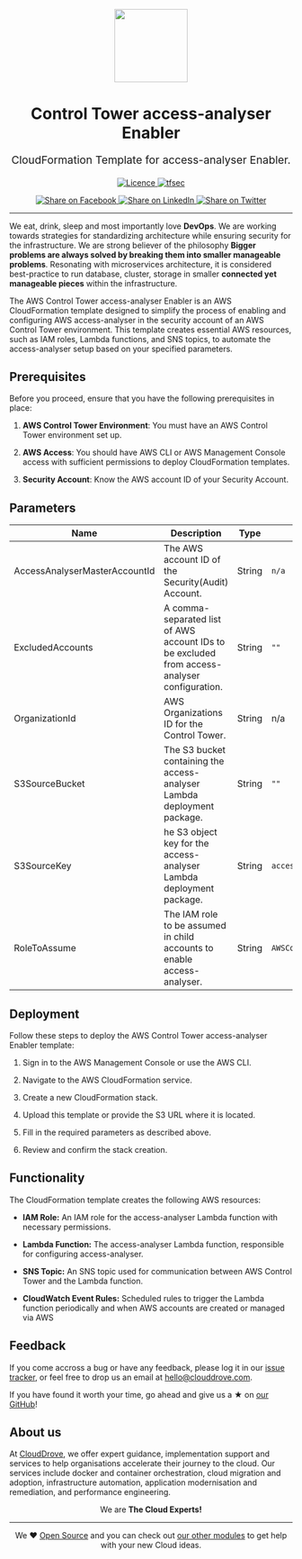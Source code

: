 <p align="center"> <img src="https://avatars.githubusercontent.com/u/145441379?s=200&v=4" width="130" height="130"></p>


<h1 align="center">
    Control Tower access-analyser Enabler
</h1>

<p align="center" style="font-size: 1.2rem;"> 
    CloudFormation Template for access-analyser Enabler.
</p>

<p align="center">
<a href="LICENSE">
  <img src="https://img.shields.io/badge/License-APACHE-blue.svg" alt="Licence">
</a>
<a href="https://github.com/aws-controltower-examples/aws-control-tower-securityhub-enabler/actions/workflows/cf-lint.yml">
  <img src="https://github.com/aws-controltower-examples/aws-control-tower-securityhub-enabler/actions/workflows/cf-lint.yml/badge.svg" alt="tfsec">
</a>


</p>
<p align="center">

<a href='https://facebook.com/sharer/sharer.php?u=https://github.com/aws-controltower-examples/aws-control-tower-access-analyser-enabler'>
  <img title="Share on Facebook" src="https://user-images.githubusercontent.com/50652676/62817743-4f64cb80-bb59-11e9-90c7-b057252ded50.png" />
</a>
<a href='https://www.linkedin.com/shareArticle?mini=true&title=AWS+Control+Tower+access-analyser+Enabler&url=https://github.com/aws-controltower-examples/aws-control-tower-access-analyser-enabler'>
  <img title="Share on LinkedIn" src="https://user-images.githubusercontent.com/50652676/62817742-4e339e80-bb59-11e9-87b9-a1f68cae1049.png" />
</a>
<a href='https://twitter.com/intent/tweet/?text=AWS+Control+Tower+access-analyser+Enabler&url=https://github.com/aws-controltower-examples/aws-control-tower-access-analyser-enabler'>
  <img title="Share on Twitter" src="https://user-images.githubusercontent.com/50652676/62817740-4c69db00-bb59-11e9-8a79-3580fbbf6d5c.png" />
</a>

</p>
<hr>


We eat, drink, sleep and most importantly love **DevOps**. We are working towards strategies for standardizing architecture while ensuring security for the infrastructure. We are strong believer of the philosophy <b>Bigger problems are always solved by breaking them into smaller manageable problems</b>. Resonating with microservices architecture, it is considered best-practice to run database, cluster, storage in smaller <b>connected yet manageable pieces</b> within the infrastructure.

The AWS Control Tower access-analyser Enabler is an AWS CloudFormation template designed to simplify the process of enabling and configuring AWS access-analyser in the security account of an AWS Control Tower environment. This template creates essential AWS resources, such as IAM roles, Lambda functions, and SNS topics, to automate the access-analyser setup based on your specified parameters.

## Prerequisites

Before you proceed, ensure that you have the following prerequisites in place:

1. **AWS Control Tower Environment**: You must have an AWS Control Tower environment set up.

2. **AWS Access**: You should have AWS CLI or AWS Management Console access with sufficient permissions to deploy CloudFormation templates.

3. **Security Account**: Know the AWS account ID of your Security Account.

## Parameters

| Name | Description | Type | Default |
|------|-------------|------| ------- |
| AccessAnalyserMasterAccountId | The AWS account ID of the Security(Audit) Account. | String | `n/a` |
| ExcludedAccounts| A comma-separated list of AWS account IDs to be excluded from access-analyser configuration. | String | `""` |
| OrganizationId | AWS Organizations ID for the Control Tower. | String | n/a |
| S3SourceBucket | The S3 bucket containing the access-analyser Lambda deployment package. | String | `""` |
| S3SourceKey| he S3 object key for the access-analyser Lambda deployment package. | String | `access-analyser.zip` |
| RoleToAssume | The IAM role to be assumed in child accounts to enable access-analyser. | String | `AWSControlTowerExecution` |

## Deployment

Follow these steps to deploy the AWS Control Tower access-analyser Enabler template:

1. Sign in to the AWS Management Console or use the AWS CLI.

2. Navigate to the AWS CloudFormation service.

3. Create a new CloudFormation stack.

4. Upload this template or provide the S3 URL where it is located.

5. Fill in the required parameters as described above.

6. Review and confirm the stack creation.

## Functionality

The CloudFormation template creates the following AWS resources:

- **IAM Role:** An IAM role for the access-analyser Lambda function with necessary permissions.

- **Lambda Function:** The access-analyser Lambda function, responsible for configuring access-analyser.

- **SNS Topic:** An SNS topic used for communication between AWS Control Tower and the Lambda function.

- **CloudWatch Event Rules:** Scheduled rules to trigger the Lambda function periodically and when AWS accounts are created or managed via AWS

## Feedback 
If you come accross a bug or have any feedback, please log it in our [issue tracker](https://github.com/aws-controltower-examples/aws-control-tower-access-analyser-enabler/issues), or feel free to drop us an email at [hello@clouddrove.com](mailto:hello@clouddrove.com).

If you have found it worth your time, go ahead and give us a ★ on [our GitHub](https://github.com/clouddrove/terraform-aws-vpc-peering)!

## About us

At [CloudDrove][website], we offer expert guidance, implementation support and services to help organisations accelerate their journey to the cloud. Our services include docker and container orchestration, cloud migration and adoption, infrastructure automation, application modernisation and remediation, and performance engineering.

<p align="center">We are <b> The Cloud Experts!</b></p>
<hr />
<p align="center">We ❤️  <a href="https://github.com/clouddrove">Open Source</a> and you can check out <a href="https://github.com/clouddrove">our other modules</a> to get help with your new Cloud ideas.</p>

  [website]: https://clouddrove.com
  [github]: https://github.com/clouddrove
  [linkedin]: https://cpco.io/linkedin
  [twitter]: https://twitter.com/clouddrove/
  [email]: https://clouddrove.com/contact-us.html
  [terraform_modules]: https://github.com/clouddrove?utf8=%E2%9C%93&q=terraform-&type=&language=
